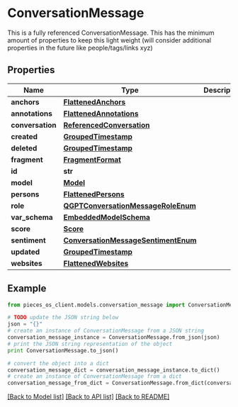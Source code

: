 # ConversationMessage

This is a fully referenced ConversationMessage.  This has the minimum amount of properties to keep this light weight  (will consider additional properties in the future like people/tags/links xyz)

## Properties
Name | Type | Description | Notes
------------ | ------------- | ------------- | -------------
**anchors** | [**FlattenedAnchors**](FlattenedAnchors.md) |  | [optional] 
**annotations** | [**FlattenedAnnotations**](FlattenedAnnotations.md) |  | [optional] 
**conversation** | [**ReferencedConversation**](ReferencedConversation.md) |  | 
**created** | [**GroupedTimestamp**](GroupedTimestamp.md) |  | 
**deleted** | [**GroupedTimestamp**](GroupedTimestamp.md) |  | [optional] 
**fragment** | [**FragmentFormat**](FragmentFormat.md) |  | [optional] 
**id** | **str** |  | 
**model** | [**Model**](Model.md) |  | [optional] 
**persons** | [**FlattenedPersons**](FlattenedPersons.md) |  | [optional] 
**role** | [**QGPTConversationMessageRoleEnum**](QGPTConversationMessageRoleEnum.md) |  | 
**var_schema** | [**EmbeddedModelSchema**](EmbeddedModelSchema.md) |  | [optional] 
**score** | [**Score**](Score.md) |  | [optional] 
**sentiment** | [**ConversationMessageSentimentEnum**](ConversationMessageSentimentEnum.md) |  | [optional] 
**updated** | [**GroupedTimestamp**](GroupedTimestamp.md) |  | 
**websites** | [**FlattenedWebsites**](FlattenedWebsites.md) |  | [optional] 

## Example

```python
from pieces_os_client.models.conversation_message import ConversationMessage

# TODO update the JSON string below
json = "{}"
# create an instance of ConversationMessage from a JSON string
conversation_message_instance = ConversationMessage.from_json(json)
# print the JSON string representation of the object
print ConversationMessage.to_json()

# convert the object into a dict
conversation_message_dict = conversation_message_instance.to_dict()
# create an instance of ConversationMessage from a dict
conversation_message_from_dict = ConversationMessage.from_dict(conversation_message_dict)
```
[[Back to Model list]](../README.md#documentation-for-models) [[Back to API list]](../README.md#documentation-for-api-endpoints) [[Back to README]](../README.md)


